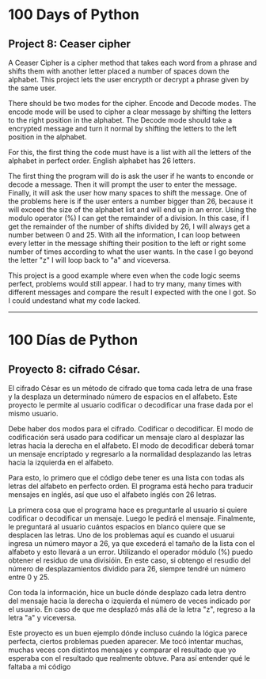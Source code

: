 # 100 Days of Python
## Project 8: Ceaser cipher

A Ceaser Cipher is a cipher method that takes each word from a phrase and shifts them with another letter placed a number of spaces down the alphabet.
This project lets the user encrypth or decrypt a phrase given by the same user. 

There should be two modes for the cipher. Encode and Decode modes. The encode mode will be used to cipher a clear message by shifting the letters to the right position in the alphabet. The Decode mode should take a encrypted message and turn it normal by shifting the letters to the left position in the alphabet.

For this, the first thing the code must have is a list with all the letters of the alphabet in perfect order. English alphabet has 26 letters.

The first thing the program will do is ask the user if he wants to enconde or decode a message. Then it will prompt the user to enter the message. Finally, it will ask the user how many spaces to shift the message. One of the problems here is if the user enters a number bigger than 26, because it will exceed the size of the alphabet list and will end up in an error. Using the modulo operator (%) I can get the remainder of a division. In this case, if I get the remainder of the number of shifts divided by 26, I will always get a number between 0 and 25.
With all the information, I can loop between every letter in the message shifting their position to the left or right some number of times according to what the user wants. In the case I go beyond the letter "z" I will loop back to "a" and viceversa.

This project is a good example where even when the code logic seems perfect, problems would still appear. I had to try many, many times with different messages and compare the result I expected with the one I got. So I could undestand what my code lacked.

---------------------------------------------------------------------------------------------------------------------------------------------------------------------------------

# 100 Días de Python
## Proyecto 8: cifrado César.

El cifrado César es un método de cifrado que toma cada letra de una frase y la desplaza un determinado número de espacios en el alfabeto.
Este proyecto le permite al usuario codificar o decodificar una frase dada por el mismo usuario.

Debe haber dos modos para el cifrado. Codificar o decodificar. El modo de codificación será usado para codificar un mensaje claro al desplazar las letras hacia la derecha en el alfabeto. El modo de decodificar deberá tomar un mensaje encriptado y regresarlo a la normalidad desplazando las letras hacia la izquierda en el alfabeto.

Para esto, lo primero que el código debe tener es una lista con todas als letras del alfabeto en perfecto orden. El programa está hecho para traducir mensajes en inglés, así que uso el alfabeto inglés con 26 letras.

La primera cosa que el programa hace es preguntarle al usuario si quiere codificar o decodificar un mensaje. Luego le pedirá el mensaje. Finalmente, le preguntará al usuario cuántos espacios en blanco quiere que se desplacen las letras. Uno de los problemas aquí es cuando el usuarui ingresa un número mayor a 26, ya que excederá el tamaño de la lista con el alfabeto y esto llevará a un error. Utilizando el operador módulo (%) puedo obtener el residuo de una divisióin. En este caso, si obtengo el resudio del número de desplazamientos dividido para 26, siempre tendré un número entre 0 y 25. 

Con toda la información, hice un bucle dónde desplazo cada letra dentro del mensaje hacia la derecha o izquierda el número de veces indicado por el usuario. En caso de que me desplazó más allá de la letra "z", regreso a la letra "a" y viceversa.

Este proyecto es un buen ejemplo dónde incluso cuándo la lógica parece perfecta, ciertos problemas pueden aparecer. Me tocó intentar muchas, muchas veces con distintos mensajes y comparar el resultado que yo esperaba con el resultado que realmente obtuve. Para así entender qué le faltaba a mi código
